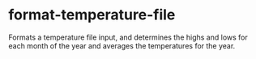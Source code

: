 # format-temperature-file
Formats a temperature file input, and determines the highs and lows for each month of the year and averages the temperatures for the year.
